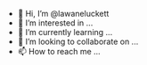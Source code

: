 - 👋 Hi, I’m @lawaneluckett
- 👀 I’m interested in ...
- 🌱 I’m currently learning ...
- 💞️ I’m looking to collaborate on ...
- 📫 How to reach me ...

<!---
lawaneluckett/lawaneluckett is a ✨ special ✨ repository because its `README.md` (this file) appears on your GitHub profile.
You can click the Preview link to take a look at your changes.
--->
